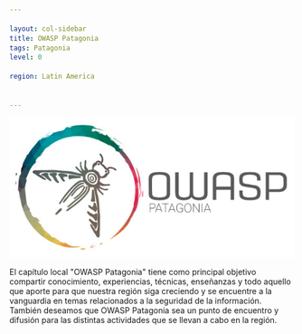 ```yaml
---

layout: col-sidebar
title: OWASP Patagonia
tags: Patagonia
level: 0

region: Latin America


---
```


![Patagonia](assets/images/OWASP-Patagonia.jpg)

El capítulo local "OWASP Patagonia" tiene como principal objetivo compartir conocimiento, experiencias, técnicas, enseñanzas y todo aquello que aporte para que nuestra región siga creciendo y se encuentre a la vanguardia en temas relacionados a la seguridad de la información. También deseamos que OWASP Patagonia sea un punto de encuentro y difusión para las distintas actividades que se llevan a cabo en la región.


